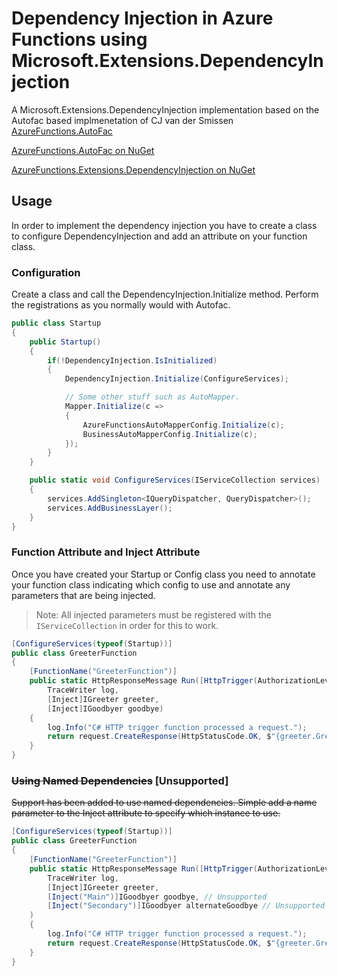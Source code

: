 # Dependency Injection in Azure Functions using Microsoft.Extensions.DependencyInjection

A Microsoft.Extensions.DependencyInjection implementation based on the 
Autofac based implmenetation of CJ van der Smissen [AzureFunctions.AutoFac](https://github.com/introtocomputerscience/azure-function-autofac-dependency-injection) 


[AzureFunctions.AutoFac on NuGet](https://www.nuget.org/packages/AzureFunctions.Autofac)

[AzureFunctions.Extensions.DependencyInjection on NuGet](https://www.nuget.org/packages/AzureFunctions.Extensions.DependencyInjection)

## Usage
In order to implement the dependency injection you have to create a class to configure DependencyInjection and add an attribute on your function class.

### Configuration
Create a class and call the DependencyInjection.Initialize method. Perform the registrations as you normally would with Autofac.
```c#
public class Startup
{
    public Startup()
    {
        if(!DependencyInjection.IsInitialized)
        {
            DependencyInjection.Initialize(ConfigureServices);

            // Some other stuff such as AutoMapper.
            Mapper.Initialize(c =>
            {
                AzureFunctionsAutoMapperConfig.Initialize(c);
                BusinessAutoMapperConfig.Initialize(c);
            });
        }            
    }

    public static void ConfigureServices(IServiceCollection services)
    {
        services.AddSingleton<IQueryDispatcher, QueryDispatcher>();
        services.AddBusinessLayer();
    }
}
```
### Function Attribute and Inject Attribute
Once you have created your Startup or Config class you need to annotate your function class indicating which config to use and annotate any parameters that are being injected. 
> Note: All injected parameters must be registered with the `IServiceCollection` in order for this to work.
```c#
[ConfigureServices(typeof(Startup))]
public class GreeterFunction
{
    [FunctionName("GreeterFunction")]
    public static HttpResponseMessage Run([HttpTrigger(AuthorizationLevel.Function, "get", Route = null)]HttpRequestMessage request, 
        TraceWriter log, 
        [Inject]IGreeter greeter, 
        [Inject]IGoodbyer goodbye)
    {
        log.Info("C# HTTP trigger function processed a request.");
        return request.CreateResponse(HttpStatusCode.OK, $"{greeter.Greet()} {goodbye.Goodbye()}");
    }
}
```
### ~~Using Named Dependencies~~ [Unsupported]
~~Support has been added to use named dependencies. Simple add a name parameter to the Inject attribute to specify which instance to use.~~
```c#
[ConfigureServices(typeof(Startup))]
public class GreeterFunction
{
    [FunctionName("GreeterFunction")]
    public static HttpResponseMessage Run([HttpTrigger(AuthorizationLevel.Function, "get", Route = null)]HttpRequestMessage request, 
        TraceWriter log, 
        [Inject]IGreeter greeter, 
        [Inject("Main")]IGoodbyer goodbye, // Unsupported
        [Inject("Secondary")]IGoodbyer alternateGoodbye // Unsupported
    )
    {
        log.Info("C# HTTP trigger function processed a request.");
        return request.CreateResponse(HttpStatusCode.OK, $"{greeter.Greet()} {goodbye.Goodbye()} or {alternateGoodbye.Goodbye()}");
    }
}
```


